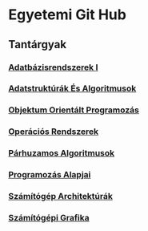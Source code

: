 # Egyetemi Git Hub
## Tantárgyak
### [Adatbázisrendszerek I]()
### [Adatstruktúrák És Algoritmusok]()
### [Objektum Orientált Programozás]()
### [Operációs Rendszerek]()
### [Párhuzamos Algoritmusok](https://github.com/OraveczJozsef/ME_BRZGJZ/tree/main/P%C3%A1rhuzamos%20Algoritmusok)
### [Programozás Alapjai]()
### [Számítógép Architektúrák]()
### [Számítógépi Grafika](https://github.com/OraveczJozsef/ME_BRZGJZ/tree/main/Sz%C3%A1m%C3%ADt%C3%B3g%C3%A9pi%20Grafika)